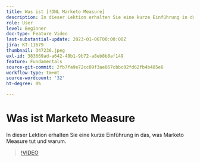 ```yaml
---
title: Was ist [!DNL Marketo Measure]
description: In dieser Lektion erhalten Sie eine kurze Einführung in das, was Marketo Measure tut und warum.
role: User
level: Beginner
doc-type: Feature Video
last-substantial-update: 2023-01-06T00:00:00Z
jira: KT-11679
thumbnail: 347236.jpeg
exl-id: 383669ad-a642-48b1-9b72-a8eb8b8af149
feature: Fundamentals
source-git-commit: 2fb7fa9e72cc89f3ae867cbbc02fd62fb4b485e6
workflow-type: tm+mt
source-wordcount: '32'
ht-degree: 0%

---
```


# Was ist Marketo Measure

In dieser Lektion erhalten Sie eine kurze Einführung in das, was Marketo Measure tut und warum.

>[!VIDEO](https://video.tv.adobe.com/v/347236/?quality=12&learn=on)
